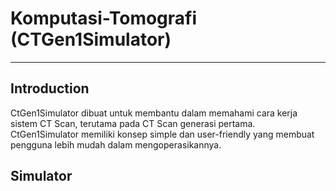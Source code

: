 # Komputasi-Tomografi (CTGen1Simulator)
---
## Introduction
CtGen1Simulator dibuat untuk membantu dalam memahami cara kerja sistem CT Scan, terutama pada CT Scan generasi pertama. CtGen1Simulator memiliki konsep simple dan user-friendly yang membuat pengguna lebih mudah dalam mengoperasikannya.

## Simulator 
